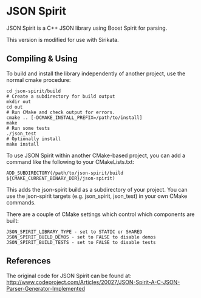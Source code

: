 JSON Spirit
===========

JSON Spirit is a C++ JSON library using Boost Spirit for parsing.

This version is modified for use with Sirikata.

Compiling & Using
-----------------

To build and install the library independently of another project, use
the normal cmake procedure:

    cd json-spirit/build
    # Create a subdirectory for build output
    mkdir out
    cd out
    # Run CMake and check output for errors.
    cmake .. [-DCMAKE_INSTALL_PREFIX=/path/to/install]
    make
    # Run some tests
    ./json_test
    # Optionally install
    make install

To use JSON Spirit within another CMake-based project, you can add a
command like the following to your CMakeLists.txt:

    ADD_SUBDIRECTORY(/path/to/json-spirit/build ${CMAKE_CURRENT_BINARY_DIR}/json-spirit)

This adds the json-spirit build as a subdirectory of your project. You
can use the json-spirit targets (e.g. json_spirit, json_test) in your
own CMake commands.

There are a couple of CMake settings which control which components
are built:

    JSON_SPIRIT_LIBRARY_TYPE - set to STATIC or SHARED
    JSON_SPIRIT_BUILD_DEMOS - set to FALSE to disable demos
    JSON_SPIRIT_BUILD_TESTS - set to FALSE to disable tests

References
----------

The original code for JSON Spirit can be found at:
http://www.codeproject.com/Articles/20027/JSON-Spirit-A-C-JSON-Parser-Generator-Implemented

